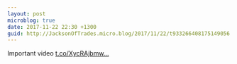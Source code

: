 ```yaml
---
layout: post
microblog: true
date: 2017-11-22 22:30 +1300
guid: http://JacksonOfTrades.micro.blog/2017/11/22/t933266408175149056.html
---
```

Important video [t.co/XycRAjbmw...](https://t.co/XycRAjbmw9)

